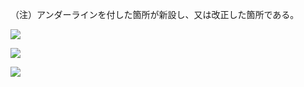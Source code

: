 （注）アンダーラインを付した箇所が新設し、又は改正した箇所である。

![](https://www.nta.go.jp/tmp/a340ba57-512e-4101-9549-9daa762fa5f6/images/64ea334f3c7af9cc19a1dc4239c293798ec90c1a10e4437ca1820e91a2990cca.jpg)

![](https://www.nta.go.jp/tmp/a340ba57-512e-4101-9549-9daa762fa5f6/images/88a9f7edece41933fe2e14ddc3236887befd91bead2ccadb7fafc1298100b75e.jpg)

![](https://www.nta.go.jp/tmp/a340ba57-512e-4101-9549-9daa762fa5f6/images/2e665030fe9eb754a5e56af8d786364da3e1789fec5ccbebdf9443bc4649dbcf.jpg)